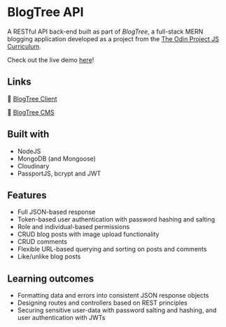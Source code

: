 # BlogTree API
A RESTful API back-end built as part of *BlogTree*, a full-stack MERN blogging application developed as a project from the [The Odin Project JS Curriculum](https://www.theodinproject.com/paths/full-stack-javascript).

Check out the live demo [here](https://blog-api-5lv9.onrender.com/api)!

## Links
🍃 [BlogTree Client](https://github.com/xinweny/blog-client/)

🍃 [BlogTree CMS](https://github.com/xinweny/blog-cms/)

## Built with
- NodeJS
- MongoDB (and Mongoose)
- Cloudinary
- PassportJS, bcrypt and JWT

## Features
- Full JSON-based response
- Token-based user authentication with password hashing and salting
- Role and individual-based permissions
- CRUD blog posts with image upload functionality
- CRUD comments
- Flexible URL-based querying and sorting on posts and comments
- Like/unlike blog posts

## Learning outcomes
- Formatting data and errors into consistent JSON response objects
- Designing routes and controllers based on REST principles
- Securing sensitive user-data with password salting and hashing, and user authentication with JWTs